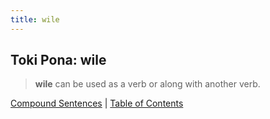 ```yaml
---
title: wile
---
```


## Toki Pona: wile

> **wile** can be used as a verb or along with another verb.

[Compound Sentences](17CompoundSentences.md) | [Table of Contents](toc.md)